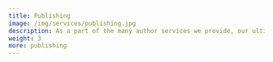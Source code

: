 ```yaml
---
title: Publishing
image: /img/services/publishing.jpg
description: As a part of the many author services we provide, our ultimate goal is to make sure we're making your book publishing experience simple.  Ballast books are printed at the best facilities in North America. Additional to your book, we make sure to have your stories formatted in e-book and audio format. Telling your story and getting your book published is a big deal that we take seriously.
weight: 3
more: publishing
---
```

